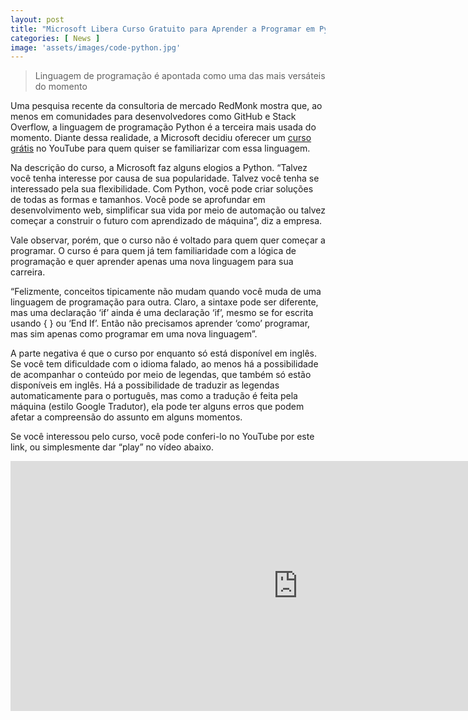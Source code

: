 ```yaml
---
layout: post
title: "Microsoft Libera Curso Gratuito para Aprender a Programar em Python"
categories: [ News ]
image: 'assets/images/code-python.jpg'
---
```


> Linguagem de programação é apontada como uma das mais versáteis do momento

Uma pesquisa recente da consultoria de mercado RedMonk mostra que, ao menos em comunidades para desenvolvedores como GitHub e Stack Overflow, a linguagem de programação Python é a terceira mais usada do momento. Diante dessa realidade, a Microsoft decidiu oferecer um [curso grátis](https://aka.ms/LearnPython) no YouTube para quem quiser se familiarizar com essa linguagem.

Na descrição do curso, a Microsoft faz alguns elogios a Python. “Talvez você tenha interesse por causa de sua popularidade. Talvez você tenha se interessado pela sua flexibilidade. Com Python, você pode criar soluções de todas as formas e tamanhos. Você pode se aprofundar em desenvolvimento web, simplificar sua vida por meio de automação ou talvez começar a construir o futuro com aprendizado de máquina”, diz a empresa.

<script async src="https://pagead2.googlesyndication.com/pagead/js/adsbygoogle.js"></script>
<!-- Informat -->
<ins class="adsbygoogle"
     style="display:block"
     data-ad-client="ca-pub-2838251107855362"
     data-ad-slot="2327980059"
     data-ad-format="auto"
     data-full-width-responsive="true"></ins>
<script>
(adsbygoogle = window.adsbygoogle || []).push({});
</script>

Vale observar, porém, que o curso não é voltado para quem quer começar a programar. O curso é para quem já tem familiaridade com a lógica de programação e quer aprender apenas uma nova linguagem para sua carreira.

“Felizmente, conceitos tipicamente não mudam quando você muda de uma linguagem de programação para outra. Claro, a sintaxe pode ser diferente, mas uma declaração ‘if’ ainda é uma declaração ‘if’, mesmo se for escrita usando { } ou ‘End If’. Então não precisamos aprender ‘como’ programar, mas sim apenas como programar em uma nova linguagem”.

A parte negativa é que o curso por enquanto só está disponível em inglês. Se você tem dificuldade com o idioma falado, ao menos há a possibilidade de acompanhar o conteúdo por meio de legendas, que também só estão disponíveis em inglês. Há a possibilidade de traduzir as legendas automaticamente para o português, mas como a tradução é feita pela máquina (estilo Google Tradutor), ela pode ter alguns erros que podem afetar a compreensão do assunto em alguns momentos.

Se você interessou pelo curso, você pode conferi-lo no YouTube por este link, ou simplesmente dar “play” no vídeo abaixo.

<iframe width="920" height="400" src="https://www.youtube.com/embed/jFCNu1-Xdsw" frameborder="0" allow="accelerometer; autoplay; encrypted-media; gyroscope; picture-in-picture" allowfullscreen></iframe>	

